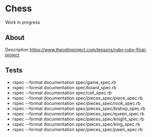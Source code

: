 # Chess

Work in progress

## About

Description
https://www.theodinproject.com/lessons/ruby-ruby-final-project

## Tests

- rspec --format documentation spec/game_spec.rb
- rspec --format documentation spec/board_spec.rb
- rspec --format documentation spec/cell_spec.rb
- rspec --format documentation spec/pieces_spec/piece_spec.rb
- rspec --format documentation spec/pieces_spec/rook_spec.rb
- rspec --format documentation spec/pieces_spec/bishop_spec.rb
- rspec --format documentation spec/pieces_spec/queen_spec.rb
- rspec --format documentation spec/pieces_spec/knight_spec.rb
- rspec --format documentation spec/pieces_spec/king_spec.rb
- rspec --format documentation spec/pieces_spec/pawn_spec.rb
